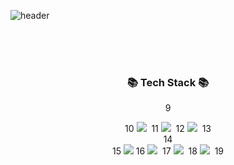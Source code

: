 ![header](https://capsule-render.vercel.app/api?type=waving&height=300&Hello&text=HyungSeok's%20Github!&fontSize=50)
<div align="center">

<br/>
<br/>
<br/>

<h3 align="center">📚 Tech Stack 📚</h3>
9
<p align="center">
10
  <img src="https://img.shields.io/badge/Java-007396?style=flat-square&logo=Java&logoColor=white"/></a>&nbsp
11
  <img src="https://img.shields.io/badge/Python-3766AB?style=flat-square&logo=Python&logoColor=white"/></a>&nbsp 
12
  <img src="https://img.shields.io/badge/Javascript-ffb13b?style=flat-square&logo=javascript&logoColor=white"/></a>&nbsp 
13
  <br>
14
  <br>
15
  <img src="https://img.shields.io/badge/django-092E20?style=for-the-badge&logo=django&logoColor=white">
16
  <img src="https://img.shields.io/badge/Mysql-E6B91E?style=flat-square&logo=MySql&logoColor=white"/></a>&nbsp 
17
  <img src="https://img.shields.io/badge/AWS-232F3E?style=flat-square&logo=AmazonAWS&logoColor=white"/></a>&nbsp 
18
  <img src="https://img.shields.io/badge/Docker-2496ED?style=flat-square&logo=Docker&logoColor=white"/></a>&nbsp 
19
</p>
</div>
